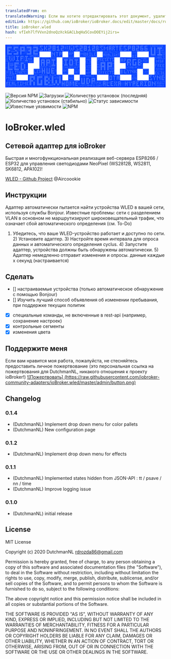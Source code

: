 ```yaml
---
translatedFrom: en
translatedWarning: Если вы хотите отредактировать этот документ, удалите поле «translationFrom», в противном случае этот документ будет снова автоматически переведен
editLink: https://github.com/ioBroker/ioBroker.docs/edit/master/docs/ru/adapterref/iobroker.wled/README.md
title: ioBroker.wled
hash: vfIeh7lfVVxn2dnoQzXckGACLbqHa5CovDOEYij2irs=
---
```

![логотип](../../../en/adapterref/iobroker.wled/admin/wled_large.png)

![Версия NPM](http://img.shields.io/npm/v/iobroker.wled.svg)
![Загрузки](https://img.shields.io/npm/dm/iobroker.wled.svg)
![Количество установок (последняя)](http://iobroker.live/badges/wled-installed.svg)
![Количество установок (стабильно)](http://iobroker.live/badges/wled-stable.svg)
![Статус зависимости](https://img.shields.io/david/iobroker-community-adapters/iobroker.wled.svg)
![Известные уязвимости](https://snyk.io/test/github/iobroker-community-adapters/ioBroker.wled/badge.svg)
![NPM](https://nodei.co/npm/iobroker.wled.png?downloads=true)

# IoBroker.wled
## Сетевой адаптер для ioBroker
Быстрая и многофункциональная реализация веб-сервера ESP8266 / ESP32 для управления светодиодами NeoPixel (WS2812B, WS2811, SK6812, APA102)!

[WLED - Github Project](https://github.com/Aircoookie/WLED) @Aircoookie

## Инструкции
Адаптер автоматически пытается найти устройства WLED в вашей сети, используя службы Bonjour.
Известные проблемы: сети с разделением VLAN в основном не маршрутизируют широковещательный трафик, что означает сбой автоматического определения (см. To-Do)

1) Убедитесь, что ваше WLED-устройство работает и доступно по сети. 2) Установите адаптер. 3) Настройте время интервала для опроса данных и автоматического определения cyclus. 4) Запустите адаптер, устройства должны быть обнаружены автоматически. 5) Адаптер немедленно отправит изменения и опросы. данные каждые х секунд (настраивается)

## Сделать
* [] настраиваемые устройства (только автоматическое обнаружение с помощью Bonjour)
* [] Изучить лучший способ объявления об изменении пребывания, при поддержке текущих политик
* [x] специальные команды, не включенные в rest-api (например, сохранение настроек)
* [x] контрольные сегменты
* [x] изменения цвета

## Поддержите меня
Если вам нравится моя работа, пожалуйста, не стесняйтесь предоставить личное пожертвование (это персональная ссылка на пожертвования для DutchmanNL, никакого отношения к проекту ioBroker!) [![Пожертвовать] (https://raw.githubusercontent.com/iobroker-community-adapters/ioBroker.wled/master/admin/button.png)](http://paypal.me/DutchmanNL)

## Changelog
### 0.1.4
- (DutchmanNL) Implement drop down menu for color pallets
- (DutchmanNL) New configuration page

### 0.1.2
- (DutchmanNL) Implement drop down menu for effects

### 0.1.1
* (DutchmanNL) Implemented states hidden from JSON-API : tt / psave / nn / time
* (DutchmanNL) Improve logging issue

### 0.1.0
* (DutchmanNL) initial release

## License
MIT License

Copyright (c) 2020 DutchmanNL <rdrozda86@gmail.com>

Permission is hereby granted, free of charge, to any person obtaining a copy
of this software and associated documentation files (the "Software"), to deal
in the Software without restriction, including without limitation the rights
to use, copy, modify, merge, publish, distribute, sublicense, and/or sell
copies of the Software, and to permit persons to whom the Software is
furnished to do so, subject to the following conditions:

The above copyright notice and this permission notice shall be included in all
copies or substantial portions of the Software.

THE SOFTWARE IS PROVIDED "AS IS", WITHOUT WARRANTY OF ANY KIND, EXPRESS OR
IMPLIED, INCLUDING BUT NOT LIMITED TO THE WARRANTIES OF MERCHANTABILITY,
FITNESS FOR A PARTICULAR PURPOSE AND NONINFRINGEMENT. IN NO EVENT SHALL THE
AUTHORS OR COPYRIGHT HOLDERS BE LIABLE FOR ANY CLAIM, DAMAGES OR OTHER
LIABILITY, WHETHER IN AN ACTION OF CONTRACT, TORT OR OTHERWISE, ARISING FROM,
OUT OF OR IN CONNECTION WITH THE SOFTWARE OR THE USE OR OTHER DEALINGS IN THE
SOFTWARE.
